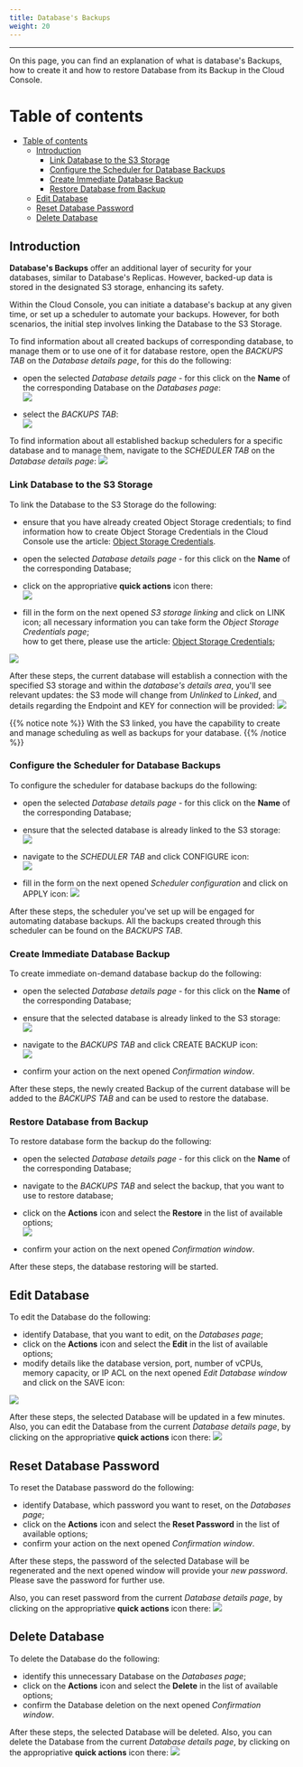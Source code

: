 ```yaml
---
title: Database's Backups
weight: 20
---
```

___
On this page, you can find an explanation of what is database's Backups, how to create it and how to restore Database from its Backup in the Cloud Console.

# Table of contents
- [Table of contents](#table-of-contents)
  - [Introduction](#introduction)
    - [Link Database to the S3 Storage](#link-database-to-the-s3-storage)
    - [Configure the Scheduler for Database Backups](#configure-the-scheduler-for-database-backups)
    - [Create Immediate Database Backup](#create-immediate-database-backup)
    - [Restore Database from Backup](#restore-database-from-backup)
  - [Edit Database](#edit-database)
  - [Reset Database Password](#reset-database-password)
  - [Delete Database](#delete-database)

## Introduction
**Database's Backups** offer an additional layer of security for your databases, similar to Database's Replicas. However, backed-up data is stored in the designated S3 storage, enhancing its safety. 

Within the Cloud Console, you can initiate a database's backup at any given time, or set up a scheduler to automate your backups.
However, for both scenarios, the initial step involves linking the Database to the S3 Storage.

To find information about all created backups of corresponding database, to manage them or to use one of it for database restore, open the *BACKUPS TAB* on the *Database details page*, for this do the following:
- open the selected *Database details page* - for this click on the **Name** of the corresponding Database on the *Databases page*:    
![](../../../assets/images/databases/6.png?classes=border,shadow)

- select the *BACKUPS TAB*:  
![](../../../assets/images/databases/22.png?width=15pc&classes=border,shadow) 

To find information about all established backup schedulers for a specific database and to manage them, navigate to the *SCHEDULER TAB* on the *Database details page*:
![](../../../assets/images/databases/23.png?width=15pc&classes=border,shadow) 

### Link Database to the S3 Storage
To link the Database to the S3 Storage do the following:  
- ensure that you have already created Object Storage credentials;
  to find information how to create Object Storage Credentials in the Cloud Console use the article: [Object Storage Credentials](https://docs.ventuscloud.eu/products/storage/object-storage-credentials/).
  
- open the selected *Database details page* - for this click on the **Name** of the corresponding Database;

- click on the appropriative **quick actions** icon there:  
![](../../../assets/images/databases/19.png?width=35pc&classes=border,shadow) 

- fill in the form on the next opened *S3 storage linking* and click on LINK icon;
  all necessary information you can take form the *Object Storage Credentials page*;  
  how to get there, please use the article: [Object Storage Credentials](https://docs.ventuscloud.eu/products/storage/object-storage-credentials/);  
  
![](../../../assets/images/databases/20.png?width=30pc&classes=border,shadow) 

After these steps, the current database will establish a connection with the specified S3 storage and within the *database's details area*, you'll see relevant updates: the S3 mode will change from *Unlinked* to *Linked*, and details regarding the Endpoint and KEY for connection will be provided:
![](../../../assets/images/databases/21.png?width=40pc&classes=border,shadow) 

{{% notice note %}}
With the S3 linked, you have the capability to create and manage scheduling as well as backups for your database.
{{% /notice %}}

### Configure the Scheduler for Database Backups
To configure the scheduler for database backups do the following:    
- open the selected *Database details page* - for this click on the **Name** of the corresponding Database;
- ensure that the selected database is already linked to the S3 storage:  
![](../../../assets/images/databases/21.png?width=40pc&classes=border,shadow)

- navigate to the *SCHEDULER TAB* and click CONFIGURE icon:  
![](../../../assets/images/databases/24.png?width=30pc&classes=border,shadow)

- fill in the form on the next opened *Scheduler configuration* and click on APPLY icon: 
![](../../../assets/images/databases/25.png?width=30pc&classes=border,shadow) 

After these steps, the scheduler you've set up will be engaged for automating database backups. All the backups created through this scheduler can be found on the *BACKUPS TAB*.

### Create Immediate Database Backup
To create immediate on-demand database backup do the following:    
- open the selected *Database details page* - for this click on the **Name** of the corresponding Database;
- ensure that the selected database is already linked to the S3 storage:  
![](../../../assets/images/databases/21.png?width=40pc&classes=border,shadow)

- navigate to the *BACKUPS TAB* and click CREATE BACKUP icon:  
![](../../../assets/images/databases/28.png?width=35pc&classes=border,shadow)

- confirm your action on the next opened *Confirmation window*.

After these steps, the newly created Backup of the current database will be added to the *BACKUPS TAB* and can be used to restore the database.

### Restore Database from Backup
To restore database form the backup do the following:    
- open the selected *Database details page* - for this click on the **Name** of the corresponding Database;

- navigate to the *BACKUPS TAB* and select the backup, that you want to use to restore database;
- click on the **Actions** icon and select the **Restore** in the list of available options;  
![](../../../assets/images/databases/26.png?width=30pc&classes=border,shadow)

- confirm your action on the next opened *Confirmation window*.

After these steps, the database restoring will be started.

## Edit Database
To edit the Database do the following:  
- identify Database, that you want to edit, on the *Databases page*;  
- click on the **Actions** icon and select the **Edit** in the list of available options;  
- modify details like the database version, port, number of vCPUs, memory capacity, or IP ACL on the next opened *Edit Database window* and click on the SAVE icon:

![](../../../assets/images/databases/5.png?width=30pc&classes=border,shadow) 

After these steps, the selected Database will be updated in a few minutes. 
Also, you can edit the Database from the current *Database details page*, by clicking on the appropriative **quick actions** icon there: 
![](../../../assets/images/databases/11.png?width=15pc&classes=border,shadow)

## Reset Database Password
To reset the Database password do the following:
- identify Database, which password you want to reset, on the *Databases page*;  
- click on the **Actions** icon and select the **Reset Password** in the list of available options;
- confirm your action on the next opened *Confirmation window*.

After these steps, the password of the selected Database will be regenerated and the next opened window will provide your *new password*. Please save the password for further use.

Also, you can reset password from the current *Database details page*, by clicking on the appropriative **quick actions** icon there: 
![](../../../assets/images/databases/12.png?width=15pc&classes=border,shadow)

## Delete Database
To delete the Database do the following:
- identify this unnecessary Database on the *Databases page*;
- click on the **Actions** icon and select the **Delete** in the list of available options;
- confirm the Database deletion on the next opened *Confirmation window*.

After these steps, the selected Database will be deleted.
Also, you can delete the Database from the current *Database details page*, by clicking on the appropriative **quick actions** icon there: 
![](../../../assets/images/databases/13.png?width=15pc&classes=border,shadow)
